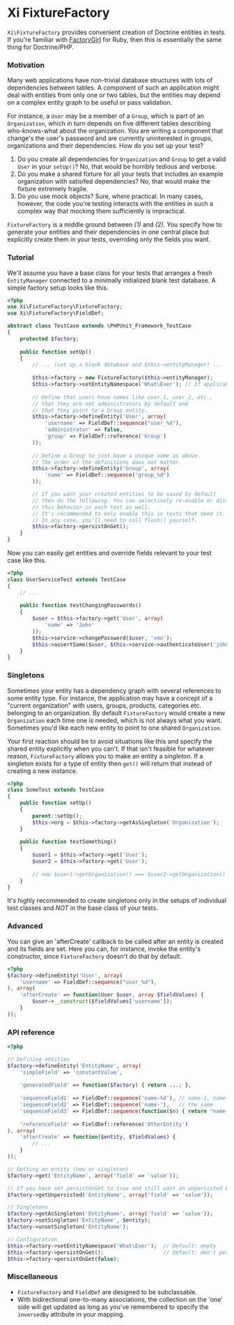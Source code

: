# Xi FixtureFactory

`Xi\FixtureFactory` provides convenient creation of Doctrine entities in tests. If you're familiar with [FactoryGirl](https://github.com/thoughtbot/factory_girl) for Ruby, then this is essentially the same thing for Doctrine/PHP.

### Motivation ###

Many web applications have non-trivial database structures with lots of dependencies between tables. A component of such an application might deal with entities from only one or two tables, but the entities may depend on a complex entity graph to be useful or pass validation.

For instance, a `User` may be a member of a `Group`, which is part of an `Organization`, which in turn depends on five different tables describing who-knows-what about the organization. You are writing a component that change's the user's password and are currently uninterested in groups, organizations and their dependencies. How do you set up your test?

1. Do you create all dependencies for `Organization` and `Group` to get a valid `User` in your `setUp()`? No, that would be horribly tedious and verbose.
2. Do you make a shared fixture for all your tests that includes an example organization with satisifed dependencies? No, that would make the fixture extremely fragile.
3. Do you use mock objects? Sure, where practical. In many cases, however, the code you're testing interacts with the entities in such a complex way that mocking them sufficiently is impractical.

`FixtureFactory` is a middle ground between *(1)* and *(2)*. You specify how to generate your entities and their dependencies in one central place but explicitly create them in your tests, overriding only the fields you want.

### Tutorial ###

We'll assume you have a base class for your tests that arranges a fresh `EntityManager` connected to a minimally initialized blank test database. A simple factory setup looks like this.

```php
<?php
use Xi\FixtureFactory\FixtureFactory;
use Xi\FixtureFactory\FieldDef;

abstract class TestCase extends \PHPUnit_Framework_TestCase
{
    protected $factory;
    
    public function setUp()
    {
        // ... (set up a blank database and $this->entityManager) ...
        
        $this->factory = new FixtureFactory($this->entityManager);
        $this->factory->setEntityNamespace('What\Ever'); // If applicable
        
        // Define that users have names like user_1, user_2, etc.,
        // that they are not administrators by default and
        // that they point to a Group entity.
        $this->factory->defineEntity('User', array(
            'username' => FieldDef::sequence("user_%d"),
            'administrator' => false,
            'group' => FieldDef::reference('Group')
        ));
        
        // Define a Group to just have a unique name as above.
        // The order of the definitions does not matter.
        $this->factory->defineEntity('Group', array(
            'name' => FieldDef::sequence("group_%d")
        ));

        // If you want your created entities to be saved by default
        // then do the following. You can selectively re-enable or disable
        // this behavior in each test as well.
        // It's recommended to only enable this in tests that need it.
        // In any case, you'll need to call flush() yourself.
        $this->factory->persistOnGet();
    }
}
```

Now you can easily get entities and override fields relevant to your test case like this.

```php
<?php
class UserServiceTest extends TestCase
{
    // ...
    
    public function testChangingPasswords()
    {
        $user = $this->factory->get('User', array(
            'name' => 'John'
        ));
        $this->service->changePassword($user, 'xoo');
        $this->assertSame($user, $this->service->authenticateUser('john', 'xoo'));
    }
}
```

### Singletons ###

Sometimes your entity has a dependency graph with several references to some entity type. For instance, the application may have a concept of a "current organization" with users, groups, products, categories etc. belonging to an organization. By default `FixtureFactory` would create a new `Organization` each time one is needed, which is not always what you want. Sometimes you'd like each new entity to point to one shared `Organization`.

Your first reaction should be to avoid situations like this and specify the shared entity explicitly when you can't. If that isn't feasible for whatever reason, `FixtureFactory` allows you to make an entity a *singleton*. If a singleton exists for a type of entity then `get()` will return that instead of creating a new instance.

```php
<?php
class SomeTest extends TestCase
{
    public function setUp()
    {
        parent::setUp();
        $this->org = $this->factory->getAsSingleton('Organization');
    }
    
    public function testSomething()
    {
        $user1 = $this->factory->get('User');
        $user2 = $this->factory->get('User');
        
        // now $user1->getOrganization() === $user2->getOrganization() ...
    }
}
```

It's highly recommended to create singletons only in the setups of individual test classes and *NOT* in the base class of your tests.

### Advanced ###

You can give an 'afterCreate' callback to be called after an entity is created and its fields are set. Here you can, for instance, invoke the entity's constructor, since `FixtureFactory` doesn't do that by default.

```php
<?php
$factory->defineEntity('User', array(
    'username' => FieldDef::sequence("user_%d"),
), array(
    'afterCreate' => function(User $user, array $fieldValues) {
        $user->__construct($fieldValues['username']);
    }
));
```

### API reference ###

```php
<?php

// Defining entities
$factory->defineEntity('EntityName', array(
    'simpleField' => 'constantValue',
    
    'generatedField' => function($factory) { return ...; },
    
    'sequenceField1' => FieldDef::sequence('name-%d'), // name-1, name-2, ...
    'sequenceField2' => FieldDef::sequence('name-'),   // the same
    'sequenceField3' => FieldDef::sequence(function($n) { return "name-$n"; }),
    
    'referenceField' => FieldDef::reference('OtherEntity')
), array(
    'afterCreate' => function($entity, $fieldValues) {
        // ...
    }
));

// Getting an entity (new or singleton)
$factory->get('EntityName', array('field' => 'value'));

// If you have set persistOnGet to true and still want an unpersisted Entity
$factory->getUnpersisted('EntityName', array('field' => 'value'));

// Singletons
$factory->getAsSingleton('EntityName', array('field' => 'value'));
$factory->setSingleton('EntityName', $entity);
$factory->unsetSingleton('EntityName');

// Configuration
$this->factory->setEntityNamespace('What\Ever');  // Default: empty
$this->factory->persistOnGet();                   // Default: don't persist
$this->factory->persistOnGet(false);
```

### Miscellaneous ###

- `FixtureFactory` and `FieldDef` are designed to be subclassable.
- With bidirectional one-to-many associations, the collection on the 'one'
  side will get updated as long as you've remembered to specify the
  `inversedBy` attribute in your mapping.



